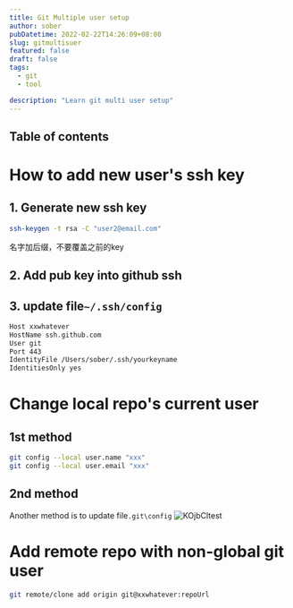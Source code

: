 ```yaml
---
title: Git Multiple user setup
author: sober
pubDatetime: 2022-02-22T14:26:09+08:00
slug: gitmultisuer
featured: false
draft: false
tags:
  - git
  - tool

description: "Learn git multi user setup"
---
```


## Table of contents

# How to add new user's ssh key

## 1. Generate new ssh key

```bash
ssh-keygen -t rsa -C "user2@email.com"
```

名字加后缀，不要覆盖之前的key

## 2. Add pub key into github ssh

<!-- ## 2. 添加key到ssh agent中
```
ssh-agent bash
ssh-add ~/.ssh/keyname
``` -->

## 3. update file`~/.ssh/config`

```bash
Host xxwhatever
HostName ssh.github.com
User git
Port 443
IdentityFile /Users/sober/.ssh/yourkeyname
IdentitiesOnly yes
```

# Change local repo's current user

## 1st method

```bash
git config --local user.name "xxx"
git config --local user.email "xxx"
```

## 2nd method

Another method is to update file`.git\config`
![KOjbCltest](https://cdn.jsdelivr.net/gh/h3x311/upic@main/LC3/2024/KOjbCltest.png)

# Add remote repo with non-global git user

```bash
git remote/clone add origin git@xxwhatever:repoUrl
```

